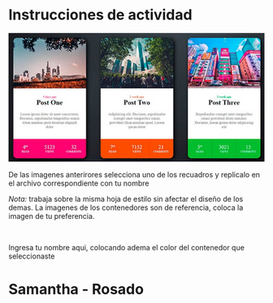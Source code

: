 <h1>Instrucciones de actividad</h1>
<img src="img/actividad.jpeg" alt="rucurso" />
<p>De las imagenes anterirores selecciona uno de los recuadros y replicalo en el archivo correspondiente con tu nombre</p>
<p><i>Nota:</i> trabaja sobre la misma hoja de estilo sin afectar el diseño de los demas. La imagenes de los contenedores son de referencia, coloca la imagen de tu preferencia.</p>
<br>
<p>Ingresa tu nombre aqui, colocando adema el color del contenedor que seleccionaste</p>

<h1>Samantha - Rosado</h1>